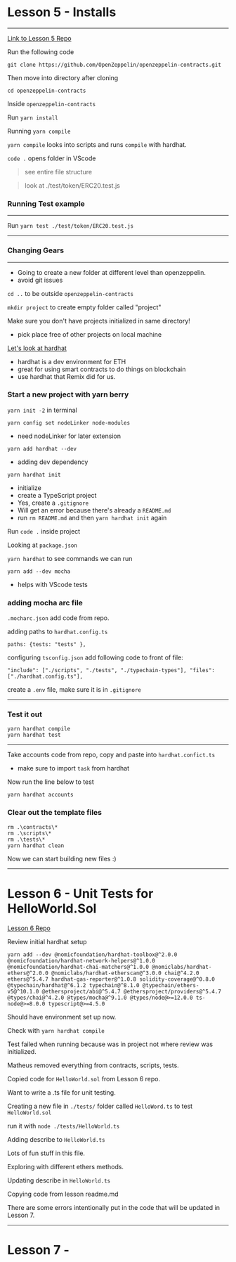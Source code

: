 # Lesson 5 - Installs
---

[Link to Lesson 5 Repo](https://github.com/Encode-Club-Solidity-Bootcamp/Lesson-05)

Run the following code

```git clone https://github.com/OpenZeppelin/openzeppelin-contracts.git```

Then move into directory after cloning

```cd openzeppelin-contracts```

Inside `openzeppelin-contracts`

Run `yarn install`

Running `yarn compile`

`yarn compile` looks into scripts and runs `compile` with hardhat.

`code .` opens folder in VScode

> see entire file structure

> look at ./test/token/ERC20.test.js

### Running Test example
---
Run `yarn test ./test/token/ERC20.test.js`

---
### Changing Gears
---
* Going to create a new folder at different level than openzeppelin.
* avoid git issues 

`cd ..` to be outside `openzeppelin-contracts`

`mkdir project` to create empty folder called "project"

Make sure you don't have projects initialized in same directory!
* pick place free of other projects on local machine

[Let's look at hardhat](https://hardhat.org/hardhat-runner/docs/getting-started#overview)

* hardhat is a dev environment for ETH
* great for using smart contracts to do things on blockchain
* use hardhat that Remix did for us.

### Start a new project with yarn berry

`yarn init -2` in terminal

`yarn config set nodeLinker node-modules`
* need nodeLinker for later extension

`yarn add hardhat --dev`
* adding dev dependency

`yarn hardhat init`
* initialize 
* create a TypeScript project
* Yes, create a `.gitignore`
* Will get an error because there's already a `README.md`
* run `rm README.md` and then `yarn hardhat init` again

Run `code .` inside project

Looking at `package.json`

`yarn hardhat` to see commands we can run

`yarn add --dev mocha`
* helps with VScode tests

### adding mocha arc file
`.mocharc.json` add code from repo.

adding paths to `hardhat.config.ts`

`paths: {tests: "tests" },`

configuring `tsconfig.json`
add following code to front of file:

`"include": ["./scripts", "./tests", "./typechain-types"],
  "files": ["./hardhat.config.ts"],
`

create a `.env` file, make sure it is in `.gitignore`

---
### Test it out

```
yarn hardhat compile
yarn hardhat test
```
---

Take accounts code from repo, copy and paste into `hardhat.confict.ts`
* make sure to import `task` from hardhat

Now run the line below to test

```
yarn hardhat accounts
```

### Clear out the template files
```
rm .\contracts\*
rm .\scripts\*
rm .\tests\*
yarn hardhat clean
```

Now we can start building new files :)

___

# Lesson 6 - Unit Tests for HelloWorld.Sol

[Lesson 6 Repo](https://github.com/Encode-Club-Solidity-Bootcamp/Lesson-06)

Review initial hardhat setup

```
yarn add --dev @nomicfoundation/hardhat-toolbox@^2.0.0 @nomicfoundation/hardhat-network-helpers@^1.0.0 @nomicfoundation/hardhat-chai-matchers@^1.0.0 @nomiclabs/hardhat-ethers@^2.0.0 @nomiclabs/hardhat-etherscan@^3.0.0 chai@^4.2.0 ethers@^5.4.7 hardhat-gas-reporter@^1.0.8 solidity-coverage@^0.8.0 @typechain/hardhat@^6.1.2 typechain@^8.1.0 @typechain/ethers-v5@^10.1.0 @ethersproject/abi@^5.4.7 @ethersproject/providers@^5.4.7 @types/chai@^4.2.0 @types/mocha@^9.1.0 @types/node@>=12.0.0 ts-node@>=8.0.0 typescript@>=4.5.0
```

Should have environment set up now.

Check with `yarn hardhat compile`

Test failed when running because was in project not where review was initialized.

Matheus removed everything from contracts, scripts, tests.

Copied code for `HelloWorld.sol` from Lesson 6 repo.

Want to write a .ts file for unit testing.

Creating a new file in `./tests/` folder called `HelloWord.ts` to test `HelloWorld.sol`

run it with `node ./tests/HelloWorld.ts`

Adding describe to `HelloWorld.ts`

Lots of fun stuff in this file.

Exploring with different ethers methods.

Updating describe in `HelloWorld.ts`

Copying code from lesson readme.md

There are some errors intentionally put in the code that will be updated in Lesson 7.

---

# Lesson 7 - 